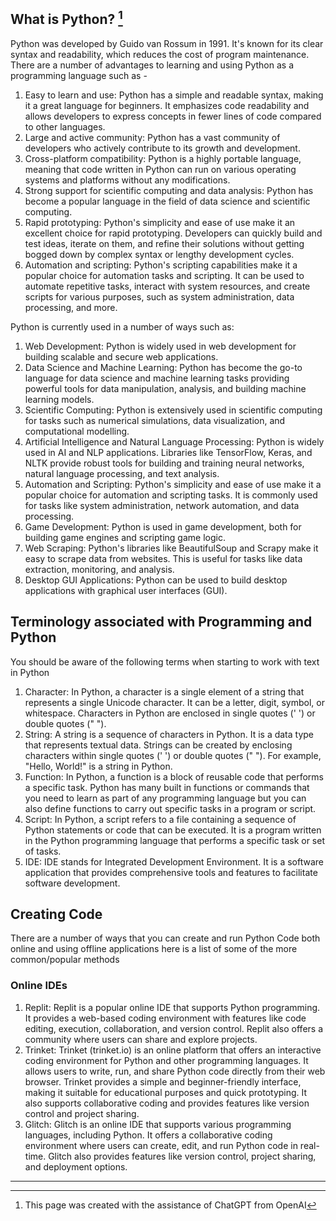 ## What is Python? [^1]
Python was developed by Guido van Rossum in 1991. It's known for its clear syntax and readability, which reduces the cost of program maintenance. There are a number of advantages to learning and using Python as a programming language such as -
1. Easy to learn and use: Python has a simple and readable syntax, making it a great language for beginners. It emphasizes code readability and allows developers to express concepts in fewer lines of code compared to other languages.
2. Large and active community: Python has a vast community of developers who actively contribute to its growth and development. 
3. Cross-platform compatibility: Python is a highly portable language, meaning that code written in Python can run on various operating systems and platforms without any modifications. 
4. Strong support for scientific computing and data analysis: Python has become a popular language in the field of data science and scientific computing. 
5. Rapid prototyping: Python's simplicity and ease of use make it an excellent choice for rapid prototyping. Developers can quickly build and test ideas, iterate on them, and refine their solutions without getting bogged down by complex syntax or lengthy development cycles.
6. Automation and scripting: Python's scripting capabilities make it a popular choice for automation tasks and scripting. It can be used to automate repetitive tasks, interact with system resources, and create scripts for various purposes, such as system administration, data processing, and more.

Python is currently used in a number of ways such as:
1. Web Development: Python is widely used in web development for building scalable and secure web applications.
2. Data Science and Machine Learning: Python has become the go-to language for data science and machine learning tasks  providing powerful tools for data manipulation, analysis, and building machine learning models.
3. Scientific Computing: Python is extensively used in scientific computing for tasks such as numerical simulations, data visualization, and computational modelling.
4. Artificial Intelligence and Natural Language Processing: Python is widely used in AI and NLP applications. Libraries like TensorFlow, Keras, and NLTK provide robust tools for building and training neural networks, natural language processing, and text analysis.
5. Automation and Scripting: Python's simplicity and ease of use make it a popular choice for automation and scripting tasks. It is commonly used for tasks like system administration, network automation, and data processing.
6. Game Development: Python is used in game development, both for building game engines and scripting game logic.
7. Web Scraping: Python's libraries like BeautifulSoup and Scrapy make it easy to scrape data from websites. This is useful for tasks like data extraction, monitoring, and analysis.
8. Desktop GUI Applications: Python can be used to build desktop applications with graphical user interfaces (GUI).

## Terminology associated with Programming and Python
You should be aware of the following terms when starting to work with text in Python
1. Character: In Python, a character is a single element of a string that represents a single Unicode character. It can be a letter, digit, symbol, or whitespace. Characters in Python are enclosed in single quotes (' ') or double quotes (" ").
2. String: A string is a sequence of characters in Python. It is a data type that represents textual data. Strings can be created by enclosing characters within single quotes (' ') or double quotes (" "). For example, "Hello, World!" is a string in Python.
3. Function: In Python, a function is a block of reusable code that performs a specific task. Python has many built in functions or commands that you need to learn as part of any programming language but you can also define functions to carry out specific tasks in a program or script.
4. Script: In Python, a script refers to a file containing a sequence of Python statements or code that can be executed. It is a program written in the Python programming language that performs a specific task or set of tasks. 
5. IDE: IDE stands for Integrated Development Environment. It is a software application that provides comprehensive tools and features to facilitate software development.

## Creating Code
There are a number of ways that you can create and run Python Code both online and using offline applications here is a list of some of the more common/popular methods

### Online IDEs
1. Replit: Replit is a popular online IDE that supports Python programming. It provides a web-based coding environment with features like code editing, execution, collaboration, and version control. Replit also offers a community where users can share and explore projects.
2. Trinket: Trinket (trinket.io) is an online platform that offers an interactive coding environment for Python and other programming languages. It allows users to write, run, and share Python code directly from their web browser. Trinket provides a simple and beginner-friendly interface, making it suitable for educational purposes and quick prototyping. It also supports collaborative coding and provides features like version control and project sharing.
3. Glitch: Glitch is an online IDE that supports various programming languages, including Python. It offers a collaborative coding environment where users can create, edit, and run Python code in real-time. Glitch also provides features like version control, project sharing, and deployment options.


---

[^1]: This page was created with the assistance of ChatGPT from OpenAI